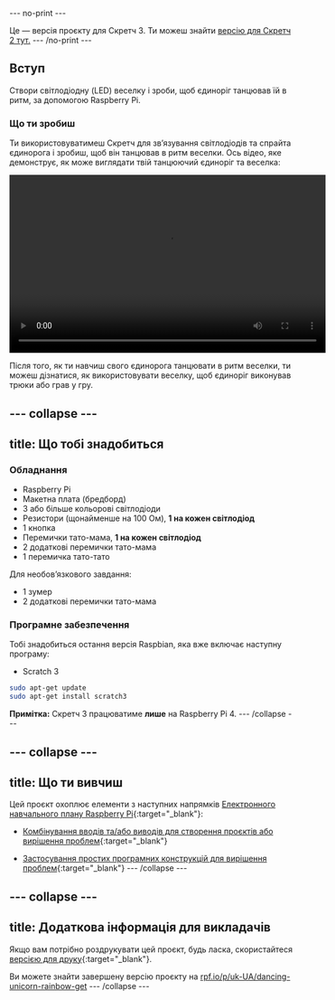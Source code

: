 --- no-print --- 

Це — версія проєкту для Скретч 3. Ти можеш знайти [версію для Скретч 2 тут.](https://projects.raspberrypi.org/uk-UA/projects/dancing-unicorn-rainbow-scratch2)
--- /no-print ---

## Вступ

Створи світлодіодну (LED) веселку і зроби, щоб єдиноріг танцював їй в ритм, за допомогою Raspberry Pi.

### Що ти зробиш

Ти використовуватимеш Скретч для зв’язування світлодіодів та спрайта єдинорога і зробиш, щоб він танцював в ритм веселки. Ось відео, яке демонструє, як може виглядати твій танцюючий єдиноріг та веселка:

<video width="560" height="315" controls>
<source src="resources/Screencast.mp4" type="video/mp4">
Твій браузер не підтримує тег video, спробуй FireFox або Chrome
</video>

Після того, як ти навчиш свого єдинорога танцювати в ритм веселки, ти можеш дізнатися, як використовувати веселку, щоб єдиноріг виконував трюки або грав у гру.

--- collapse ---
---
title: Що тобі знадобиться
---

### Обладнання

+ Raspberry Pi
+ Макетна плата (бредборд)
+ 3 або більше кольорові світлодіоди
+ Резистори (щонайменше на 100 Ом), **1 на кожен світлодіод**
+ 1 кнопка
+ Перемички тато-мама, **1 на кожен світлодіод**
+ 2 додаткові перемички тато-мама
+ 1 перемичка тато-тато

Для необов’язкового завдання:

+ 1 зумер
+ 2 додаткові перемички тато-мама

### Програмне забезпечення

Тобі знадобиться остання версія Raspbian, яка вже включає наступну програму:

+ Scratch 3

```bash
sudo apt-get update
sudo apt-get install scratch3
```

**Примітка:** Скретч 3 працюватиме **лише** на Raspberry Pi 4. --- /collapse ---

--- collapse ---
---
title: Що ти вивчиш
---

Цей проєкт охоплює елементи з наступних напрямків [Електронного навчального плану Raspberry Pi](http://rpf.io/curriculum){:target="_blank"}:

+ [Комбінування вводів та/або виводів для створення проєктів або вирішення проблем](https://curriculum.raspberrypi.org/physical-computing/builder/){:target="_blank"}

+ [Застосування простих програмних конструкцій для вирішення проблем](https://www.raspberrypi.org/curriculum/programming/builder){:target="_blank"} --- /collapse ---

--- collapse ---
---
title: Додаткова інформація для викладачів
---

Якщо вам потрібно роздрукувати цей проєкт, будь ласка, скористайтеся [версією для друку](https://projects.raspberrypi.org/uk-UA/projects/dancing-unicorn-rainbow/print){:target="_blank"}.

Ви можете знайти завершену версію проєкту на [rpf.io/p/uk-UA/dancing-unicorn-rainbow-get](https://rpf.io/p/uk-UA/dancing-unicorn-rainbow-get) --- /collapse ---
